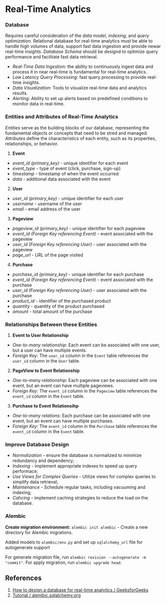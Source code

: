 # Real-Time Analytics

### Database

Requires careful consideration of the _data model_, _indexing_, and _query optimization_.
Relational database for real-time analytics must be able to handle high volumes of data, support fast data ingestion and provide newar real-time insights.
_Database Schema_ should be designd to optimize query performance and facilitate fast data retrieval.

- _Real-Time Data Ingestion:_ the ability to continuously ingest data and process it in near real-time is fundamental for real-time analytics.
- _Low Latency Query Processing:_ fast query processing to provide real-time insights.
- _Data Visualization:_ Tools to visualize real-time data and analytics results.
- _Alerting:_ Ability to set up alerts based on predefined conditions to monitor data in real-time.

### Entities and Attributes of Real-Time Analytics

_Entities_ serve as the building blocks of our database, representing the fundamental objects or concepts that need to be stred and managed.
_Attributes_ define the characteristics of each entity, such as its properties, relationships, or behavior.

1. **Event**

- _event_id (primary_key)_ - unique identifier for each event
- _event_type_ - type of event (click, purchase, sign-up)
- _timestamp_ - timestamp of when the event occurred
- _data_ - additional data associated with the event

2. **User**

- _user_id (primary_key)_ - unique identifier for each user
- _username_ - username of the user
- _email_ - email address of the user

3. **Pageview**

- _pageview_id (primary_key)_ - unique identifier for each pageview
- _event_id (Foreign Key referencing Event)_ - event associated with the pageview
- _user_id (Foreign Key referencing User)_ - user associated with the pageview
- _page_url_ - URL of the page visited

4. **Purchase**

- _purchase_id (primary_key)_ - unique identifier for each purchase
- _event_id (Foreign Key referencing Event)_ - event associated with the purchase
- _user_id (Foreign Key referencing User)_ - user associated with the purchase
- _product_id_ - identifier of the purchased product
- _quantity_ - quantity of the product purchased
- _amount_ - total amount of the purchase

### Relationships Between these Entities

1. **Event to User Relationship**

- _One-to-many relationship_: Each event can be associated with one user, but a user can have multiple events.
- _Foreign Key_: The `user_id` column in the `Event` table references the `user_id` column in the `User` table.

2. **PageView to Event Relationship**

- _One-to-many relationship_: Each pageview can be associated with one event, but an event can have multiple pageviews.
- _Foreign Key_: The `event_id` column in the `Pageview` table references the `event_id` column in the `Event` table.

3. **Purchase to Event Relationsihp**

- _One-to-many relations_: Each purchase can be associated with one event, but an event can have multiple purchases.
- _Foreign Key_: The `event_id` column in the `Purchase` table references the `event_id` column in the `Event` table.

### Improve Database Design

- _Normalization_ - ensure the database is normalized to minimize redundancy and dependency;
- _Indexing_ - implement appropriate indexes to speed up query performace;
- _Use Views for Complex Queries_ - Utilize views for complex queries to simplify data retrieval;
- _Maintenance_ - Schedule regular tasks, including vacuuming and indexing;
- _Cahcing_ - implement caching strategies to reduce the load on the database.

### Alembic

**Create migration environment:**
`alembic init alembic` - Create a new directory for Alembic migrations.

Added models to `alembic/env.py` and set up `sqlalchemy_url` file for autogenerate support

For generate migration file, run `alembic revision --autogenerate -m "commit"`.
For apply migration, run `alembic upgrade head`.

## References

1. [How to design a database for real-time analytics / GeeksforGeeks](https://www.geeksforgeeks.org/how-to-design-a-database-for-real-time-analytics/?ref=ml_lbp)
2. [Tutorial / alembic.sqlalchemy.org](https://alembic.sqlalchemy.org/en/latest/tutorial.html)
